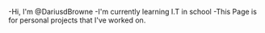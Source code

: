 -Hi, I'm @DariusdBrowne
-I'm currently learning I.T in school
-This Page is for personal projects that I've worked on.